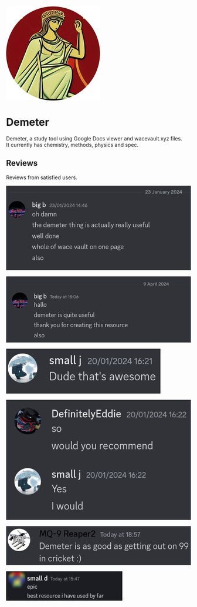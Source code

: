 ![](main/favicon.png)

# Demeter
Demeter, a study tool using Google Docs viewer and wacevault.xyz files.  
It currently has chemistry, methods, physics and spec.

## Reviews
Reviews from satisfied users.

![](assets/bigb.png)

![](assets/bigb2.png)

![](assets/smallj.png)

![](assets/smallj2.png)

![](assets/tag.png)

![](assets/smalld.png)
